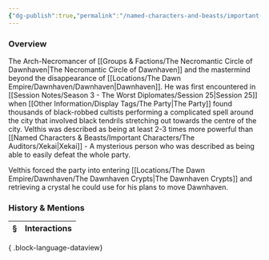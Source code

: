 ```yaml
---
{"dg-publish":true,"permalink":"/named-characters-and-beasts/important-characters/velthis/","tags":["NPC","Important"],"updated":"2025-06-10T19:04:24.781+01:00"}
---
```



### Overview
The Arch-Necromancer of [[Groups & Factions/The Necromantic Circle of Dawnhaven\|The Necromantic Circle of Dawnhaven]] and the mastermind beyond the disappearance of [[Locations/The Dawn Empire/Dawnhaven/Dawnhaven\|Dawnhaven]]. He was first encountered in [[Session Notes/Season 3 - The Worst Diplomates/Session 25\|Session 25]] when [[Other Information/Display Tags/The Party\|The Party]] found thousands of black-robbed cultists performing a complicated spell around the city that involved black tendrils stretching out towards the centre of the city. Velthis was described as being at least 2-3 times more powerful than [[Named Characters & Beasts/Important Characters/The Auditors/Xekai\|Xekai]] - A mysterious person who was described as being able to easily defeat the whole party. 

Velthis forced the party into entering [[Locations/The Dawn Empire/Dawnhaven/The Dawnhaven Crypts\|The Dawnhaven Crypts]] and retrieving a crystal he could use for his plans to move Dawnhaven. 

### History & Mentions
| § | Interactions |
| - | ------------ |

{ .block-language-dataview}